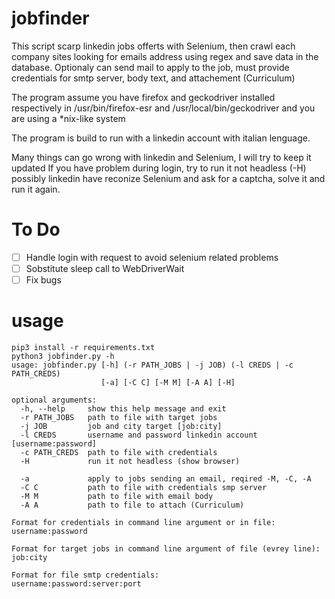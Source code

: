 # jobfinder

This script scarp linkedin jobs offerts with Selenium,
then crawl each company sites looking for emails address using regex and save data in the database.
Optionaly can send mail to apply to the job, must provide credentials for smtp server, body text, and attachement (Curriculum) 

The program assume you have firefox and geckodriver installed respectively in /usr/bin/firefox-esr and /usr/local/bin/geckodriver
and you are using a *nix-like system 

The program is build to run with a linkedin account with italian lenguage.

Many things can go wrong with linkedin and Selenium, I will try to keep it updated
If you have problem during login, try to run it not headless (-H) possibly linkedin have reconize Selenium and ask for a captcha,
solve it and run it again.


# To Do

- [ ] Handle login with request to avoid selenium related problems 
- [ ] Sobstitute sleep call to WebDriverWait
- [ ] Fix bugs 

# usage
```
pip3 install -r requirements.txt
python3 jobfinder.py -h
usage: jobfinder.py [-h] (-r PATH_JOBS | -j JOB) (-l CREDS | -c PATH_CREDS)
                    [-a] [-C C] [-M M] [-A A] [-H]

optional arguments:
  -h, --help     show this help message and exit
  -r PATH_JOBS   path to file with target jobs
  -j JOB         job and city target [job:city]
  -l CREDS       username and password linkedin account [username:password]
  -c PATH_CREDS  path to file with credentials
  -H             run it not headless (show browser)

  -a             apply to jobs sending an email, reqired -M, -C, -A
  -C C           path to file with credentials smp server
  -M M           path to file with email body
  -A A           path to file to attach (Curriculum)

Format for credentials in command line argument or in file:
username:password

Format for target jobs in command line argument of file (evrey line):
job:city

Format for file smtp credentials:
username:password:server:port
```
